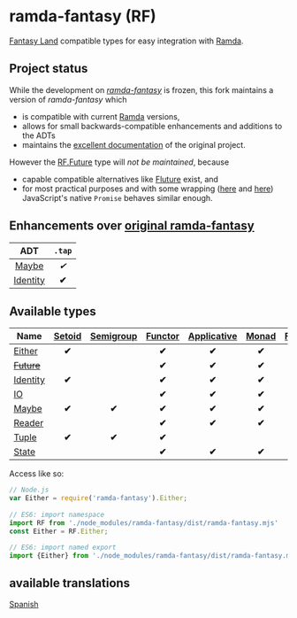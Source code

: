 ramda-fantasy (RF)
==================

[Fantasy Land][1] compatible types for easy integration with [Ramda][2].

## Project status
While the development on [*ramda-fantasy*][0] is frozen, this fork maintains a version of *ramda-fantasy* which 
 - is compatible with current [Ramda][2] versions,
 - allows for small backwards-compatible enhancements and additions to the ADTs
 - maintains the [excellent documentation](./docs) of the original project.

However the [RF.Future][10] type will *not be maintained*, because 
- capable compatible alternatives like [Fluture][18] exist, and
- for most practical purposes and with some wrapping ([here][20] and [here][19]) JavaScript's native `Promise` behaves  similar enough.

## Enhancements over [original ramda-fantasy][0]

| ADT               |   `.tap`  |
|:-----------------:|:---------:|
|[Maybe][13]        | *✔︎*      |
| [Identity][11]    |    **✔︎** | 

## Available types

| Name            | [Setoid][3]  | [Semigroup][4] | [Functor][5] | [Applicative][6] | [Monad][7] | [Foldable][8] | [ChainRec][16] |
| --------------- | :----------: | :------------: | :----------: | :--------------: | :--------: | :-----------: | :------------: |
| [Either][9]     |    **✔︎**     |                |     **✔︎**    |      **✔︎**       |   **✔︎**    |               |     **✔︎**      |
| [~~Future~~][10]    |              |                |     **✔︎**    |      **✔︎**       |   **✔︎**    |               |     **✔︎**      |
| [Identity][11]  |    **✔︎**     |                |     **✔︎**    |      **✔︎**       |   **✔︎**    |               |     **✔︎**      |
| [IO][12]        |              |                |     **✔︎**    |      **✔︎**       |   **✔︎**    |               |     **✔︎**      |
| [Maybe][13]     |    **✔︎**     |     **✔︎**      |     **✔︎**    |      **✔︎**       |   **✔︎**    |     **✔︎**     |     **✔︎**      |
| [Reader][14]    |              |                |     **✔︎**    |      **✔︎**       |   **✔︎**    |               |                |
| [Tuple][15]     |    **✔︎**     |     **✔︎**      |     **✔︎**    |                  |            |               |                |
| [State][17]     |               |               |       **✔︎**   |    **✔︎**        |   **✔︎**    |               |       **✔︎**        |


Access like so:
```javascript
// Node.js
var Either = require('ramda-fantasy').Either;
   
// ES6: import namespace
import RF from './node_modules/ramda-fantasy/dist/ramda-fantasy.mjs'
const Either = RF.Either;

// ES6: import named export
import {Either} from './node_modules/ramda-fantasy/dist/ramda-fantasy.mjs'
```
## available translations
[Spanish](https://github.com/idcmardelplata/ramda-fantasy)

[0]: https://github.com/ramda/ramda-fantasy
[1]: https://github.com/fantasyland/fantasy-land
[2]: https://github.com/ramda/ramda
[3]: https://github.com/fantasyland/fantasy-land#setoid
[4]: https://github.com/fantasyland/fantasy-land#semigroup
[5]: https://github.com/fantasyland/fantasy-land#functor
[6]: https://github.com/fantasyland/fantasy-land#applicative
[7]: https://github.com/fantasyland/fantasy-land#monad
[8]: https://github.com/fantasyland/fantasy-land#foldable
[9]: docs/Either.md
[10]: docs/Future.md
[11]: docs/Identity.md
[12]: docs/IO.md
[13]: docs/Maybe.md
[14]: docs/Reader.md
[15]: docs/Tuple.md
[16]: https://github.com/fantasyland/fantasy-land#chainrec
[17]: docs/State.md
[18]: https://github.com/fluture-js/Fluture
[19]: https://github.com/semmel/ramda/tree/consider-static-land
[20]: https://medium.com/javascript-scene/javascript-monads-made-simple-7856be57bfe8
